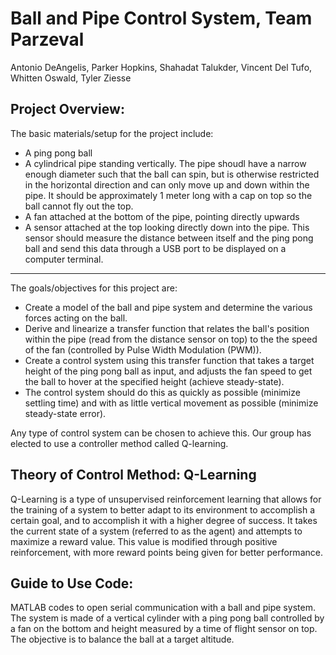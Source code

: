 # Ball and Pipe Control System, Team Parzeval


Antonio DeAngelis, Parker Hopkins, Shahadat Talukder, Vincent Del Tufo, Whitten Oswald, Tyler Ziesse


## Project Overview:
The basic materials/setup for the project include:

- A ping pong ball 
- A cylindrical pipe standing vertically. The pipe shoudl have a narrow enough diameter such that the ball can spin, but is otherwise restricted in the horizontal direction and can only move up and down within the pipe. It should be approximately 1 meter long with a cap on top so the ball cannot fly out the top. 
- A fan attached at the bottom of the pipe, pointing directly upwards
- A sensor attached at the top looking directly down into the pipe. This sensor should measure the distance between itself and the ping pong ball and send this data through a USB port to be displayed on a computer terminal. 

---
The goals/objectives for this project are:
- Create a model of the ball and pipe system and determine the various forces acting on the ball.
- Derive and linearize a transfer function that relates the ball's position within the pipe (read from the distance sensor on top) to the the speed of the fan (controlled by Pulse Width Modulation (PWM)).
- Create a control system using this transfer function that takes a target height of the ping pong ball as input, and adjusts the fan speed to get the ball to hover at the specified height (achieve steady-state).
-  The control system should do this as quickly as possible (minimize settling time) and with as little vertical movement as possible (minimize steady-state error).

Any type of control system can be chosen to achieve this. Our group has elected to use a controller method called Q-learning.

 

## Theory of Control Method: Q-Learning
Q-Learning is a type of unsupervised reinforcement learning that allows for the training of a system to better adapt to its environment to accomplish a certain goal, and to accomplish it with a higher degree of success. It takes the current state of a system (referred to as the agent) and attempts to maximize a reward value. This value is modified through positive reinforcement, with more reward points being given for better performance.


## Guide to Use Code:





MATLAB codes to open serial communication with a ball and pipe system. The system is made of a vertical cylinder with a ping pong ball controlled by a fan on the bottom and height measured by a time of flight sensor on top. The objective is to balance the ball at a target altitude. 
